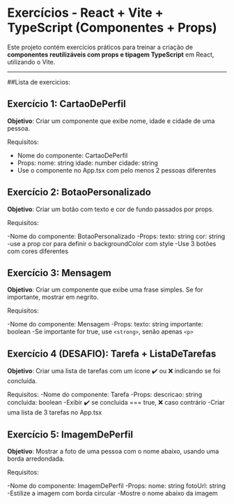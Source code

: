 # Exercícios - React + Vite + TypeScript (Componentes + Props)

Este projeto contém exercícios práticos para treinar a criação de **componentes reutilizáveis com props e tipagem TypeScript** em React, utilizando o Vite.

---

##Lista de exercicios: 

## Exercício 1: CartaoDePerfil

**Objetivo**: Criar um componente que exibe nome, idade e cidade de uma pessoa.

Requisitos:
- Nome do componente: CartaoDePerfil
- Props:
  nome: string
  idade: number
  cidade: string
- Use o componente no App.tsx com pelo menos 2 pessoas diferentes


## Exercício 2: BotaoPersonalizado

**Objetivo**: Criar um botão com texto e cor de fundo passados por props.

Requisitos:

-Nome do componente: BotaoPersonalizado
-Props:
  texto: string
  cor: string
-use a prop cor para definir o backgroundColor com style
-Use 3 botões com cores diferentes


## Exercício 3: Mensagem

**Objetivo**: Criar um componente que exibe uma frase simples. Se for importante, mostrar em negrito.

Requisitos:

-Nome do componente: Mensagem
-Props:
  texto: string
  importante: boolean
-Se importante for true, use `<strong>`, senão apenas `<p>`


## Exercício 4 (DESAFIO): Tarefa + ListaDeTarefas

**Objetivo**: Criar uma lista de tarefas com um ícone ✔️ ou ❌ indicando se foi concluída.

Requisitos:
-Nome do componente: Tarefa
-Props:
  descricao: string
  concluida: boolean
-Exibir ✔️ se concluida === true, ❌ caso contrário
-Criar uma lista de 3 tarefas no App.tsx


## Exercício 5: ImagemDePerfil

**Objetivo**: Mostrar a foto de uma pessoa com o nome abaixo, usando uma borda arredondada.

Requisitos:

-Nome do componente: ImagemDePerfil
-Props:
  nome: string
  fotoUrl: string
-Estilize a imagem com borda circular
-Mostre o nome abaixo da imagem

